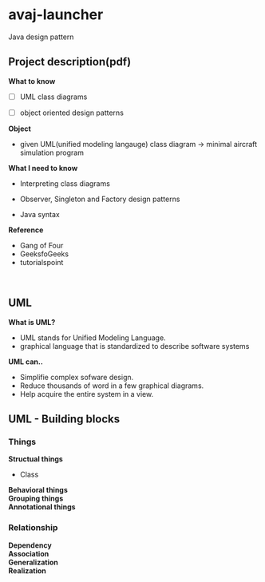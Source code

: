 # avaj-launcher
Java design pattern

## Project description(pdf)

**What to know**  
- [ ] UML class diagrams
- [ ] object oriented design patterns



**Object**  
- given UML(unified modeling langauge) class diagram -> minimal aircraft simulation program



**What I need to know**

- Interpreting class diagrams

- Observer, Singleton and Factory design patterns

- Java syntax

**Reference**
- Gang of Four  
- GeeksfoGeeks
- tutorialspoint
<br/>

## UML

**What is UML?**  
- UML stands for Unified Modeling Language.
- graphical language that is standardized to describe software systems  

**UML can..**  
- Simplifie complex sofware design.
- Reduce thousands of word in a few graphical diagrams.
- Help acquire the entire system in a view.

## UML - Building blocks
### Things
**Structual things**  
- Class

**Behavioral things**  
**Grouping things**  
**Annotational things**  
### Relationship
**Dependency**  
**Association**  
**Generalization**  
**Realization**  
